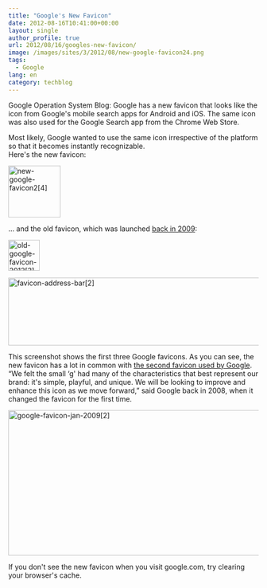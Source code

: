 ```yaml
---
title: "Google's New Favicon"
date: 2012-08-16T10:41:00+00:00
layout: single
author_profile: true
url: 2012/08/16/googles-new-favicon/
image: /images/sites/3/2012/08/new-google-favicon24.png
tags:
  - Google
lang: en
category: techblog
---
```

Google Operation System Blog: Google has a new favicon that looks like the icon from Google's mobile search apps for Android and iOS. The same icon was also used for the Google Search app from the Chrome Web Store.

Most likely, Google wanted to use the same icon irrespective of the platform so that it becomes instantly recognizable.  
Here's the new favicon:

[<img class="alignnone size-full wp-image-6613" alt="new-google-favicon2[4]" src="/images/2012/08/new-google-favicon24.png" width="105" height="104" />](/images/2012/08/new-google-favicon24.png)

&#8230; and the old favicon, which was launched [back in 2009](http://googlesystem.blogspot.com/2009/01/new-google-favicon.html):

[<img class="alignnone size-full wp-image-6614" alt="old-google-favicon-2012[2]" src="/images/2012/08/old-google-favicon-20122.png" width="63" height="62" />](/images/2012/08/old-google-favicon-20122.png)

[<img class="alignnone size-full wp-image-6611" alt="favicon-address-bar[2]" src="/images/2012/08/favicon-address-bar2.png" width="508" height="136" srcset="/images/sites/3/2012/08/favicon-address-bar2.png 508w, /images/sites/3/2012/08/favicon-address-bar2-300x80.png 300w" sizes="(max-width: 508px) 100vw, 508px" />](/images/2012/08/favicon-address-bar2.png)

This screenshot shows the first three Google favicons. As you can see, the new favicon has a lot in common with [the second favicon used by Google](http://googlesystem.blogspot.com/2008/05/new-google-favicon.html). “We felt the small &#8216;g' had many of the characteristics that best represent our brand: it's simple, playful, and unique. We will be looking to improve and enhance this icon as we move forward,” said Google back in 2008, when it changed the favicon for the first time.

[<img class="alignnone size-full wp-image-6612" alt="google-favicon-jan-2009[2]" src="/images/2012/08/google-favicon-jan-20092.png" width="572" height="292" srcset="/images/sites/3/2012/08/google-favicon-jan-20092.png 572w, /images/sites/3/2012/08/google-favicon-jan-20092-300x153.png 300w" sizes="(max-width: 572px) 100vw, 572px" />](/images/2012/08/google-favicon-jan-20092.png)

If you don't see the new favicon when you visit google.com, try clearing your browser's cache.